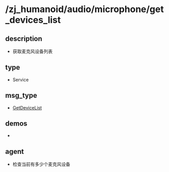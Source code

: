 # /zj_humanoid/audio/microphone/get_devices_list

## description
- 获取麦克风设备列表

## type
- Service

## msg_type
- [GetDeviceList](../../../../zj_humanoid_types.md#GetDeviceList)

## demos
- 

## agent
- 检查当前有多少个麦克风设备

